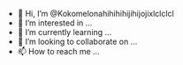 - 👋 Hi, I’m @Kokomelonahihihihijihijojixlclclcl
- 👀 I’m interested in ...
- 🌱 I’m currently learning ...
- 💞️ I’m looking to collaborate on ...
- 📫 How to reach me ...

<!---
Kokomelonahihihihijihijojixlclclcl/Kokomelonahihihihijihijojixlclclcl is a ✨ special ✨ repository because its `README.md` (this file) 
